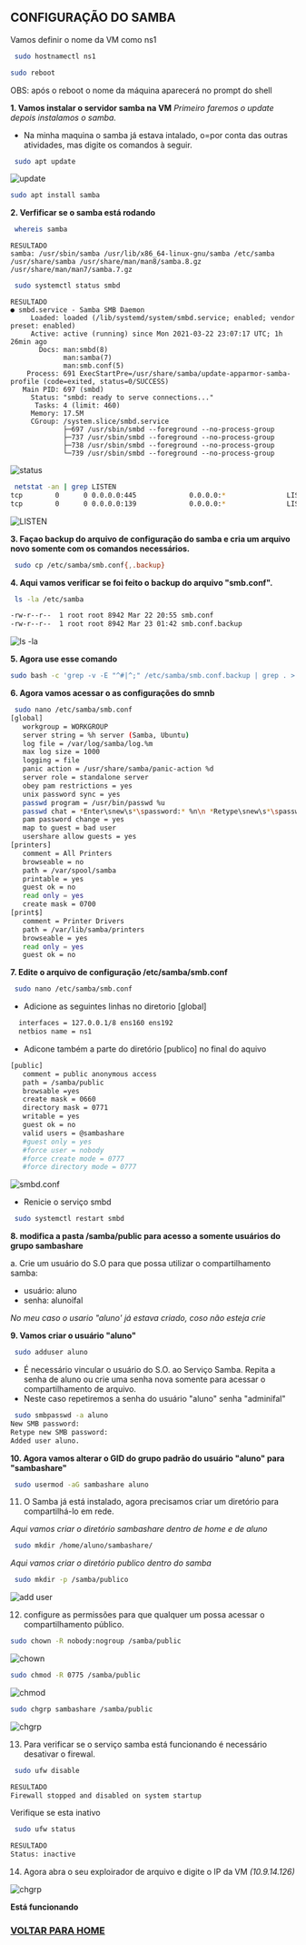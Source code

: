 ## CONFIGURAÇÃO DO SAMBA

Vamos definir o nome da VM como ns1
```bash
 sudo hostnamectl ns1
 ```
 ```bash
 sudo reboot
```
OBS: após o reboot o nome da máquina aparecerá no prompt do shell


   **1. Vamos instalar o servidor samba na VM**
   _Primeiro faremos o update depois instalamos o samba._
   * Na minha maquina o samba já estava intalado, o=por conta das outras atividades, mas digite os comandos à seguir.
   
```bash
 sudo apt update
 ```
 ![update](https://github.com/0rmindo/SRed-2021/blob/main/imaegens/11.jpg)
 
 ```bash
 sudo apt install samba
```
   
   **2. Verfificar se o samba está rodando**

```bash
 whereis samba
```
```
RESULTADO
samba: /usr/sbin/samba /usr/lib/x86_64-linux-gnu/samba /etc/samba /usr/share/samba /usr/share/man/man8/samba.8.gz /usr/share/man/man7/samba.7.gz
```
```bash
 sudo systemctl status smbd
```
```
RESULTADO
● smbd.service - Samba SMB Daemon
     Loaded: loaded (/lib/systemd/system/smbd.service; enabled; vendor preset: enabled)
     Active: active (running) since Mon 2021-03-22 23:07:17 UTC; 1h 26min ago
       Docs: man:smbd(8)
             man:samba(7)
             man:smb.conf(5)
    Process: 691 ExecStartPre=/usr/share/samba/update-apparmor-samba-profile (code=exited, status=0/SUCCESS)
   Main PID: 697 (smbd)
     Status: "smbd: ready to serve connections..."
      Tasks: 4 (limit: 460)
     Memory: 17.5M
     CGroup: /system.slice/smbd.service
             ├─697 /usr/sbin/smbd --foreground --no-process-group
             ├─737 /usr/sbin/smbd --foreground --no-process-group
             ├─738 /usr/sbin/smbd --foreground --no-process-group
             └─739 /usr/sbin/smbd --foreground --no-process-group

```
 ![status](https://github.com/0rmindo/SRed-2021/blob/main/imaegens/30.jpg)

```bash
 netstat -an | grep LISTEN
tcp        0      0 0.0.0.0:445             0.0.0.0:*               LISTEN     
tcp        0      0 0.0.0.0:139             0.0.0.0:*               LISTEN   
```
 ![LISTEN](https://github.com/0rmindo/SRed-2021/blob/main/imaegens/12.jpg)

  **3. Façao backup do arquivo de configuração do samba e cria um arquivo novo somente com os comandos necessários.**
  
```bash
 sudo cp /etc/samba/smb.conf{,.backup}
 ```
 
 
   **4. Aqui vamos verificar se foi feito o backup do arquivo "smb.conf".**
    
```bash
 ls -la /etc/samba
```
```bash
-rw-r--r--  1 root root 8942 Mar 22 20:55 smb.conf
-rw-r--r--  1 root root 8942 Mar 23 01:42 smb.conf.backup
```
 ![ls -la](https://github.com/0rmindo/SRed-2021/blob/main/imaegens/31.jpg)

   **5. Agora use esse comando**
```bash
sudo bash -c 'grep -v -E "^#|^;" /etc/samba/smb.conf.backup | grep . > /etc/samba/smb.conf'
```

   **6. Agora vamos acessar o as configurações do smnb**

```bash
 sudo nano /etc/samba/smb.conf
[global]
   workgroup = WORKGROUP
   server string = %h server (Samba, Ubuntu)
   log file = /var/log/samba/log.%m
   max log size = 1000
   logging = file
   panic action = /usr/share/samba/panic-action %d
   server role = standalone server
   obey pam restrictions = yes
   unix password sync = yes
   passwd program = /usr/bin/passwd %u
   passwd chat = *Enter\snew\s*\spassword:* %n\n *Retype\snew\s*\spassword:* %n\n *password\supdated\ssuccessfully* .
   pam password change = yes
   map to guest = bad user
   usershare allow guests = yes
[printers]
   comment = All Printers
   browseable = no
   path = /var/spool/samba
   printable = yes
   guest ok = no
   read only = yes
   create mask = 0700
[print$]
   comment = Printer Drivers
   path = /var/lib/samba/printers
   browseable = yes
   read only = yes
   guest ok = no
```


  
  
  **7. Edite o arquivo de configuração /etc/samba/smb.conf**


```bash
 sudo nano /etc/samba/smb.conf
```

  * Adicione as seguintes linhas no diretorio [global] 

```bash
  interfaces = 127.0.0.1/8 ens160 ens192
  netbios name = ns1
```

  * Adicone também a parte do diretório [publico] no final do aquivo


```bash
[public]
   comment = public anonymous access
   path = /samba/public
   browsable =yes
   create mask = 0660
   directory mask = 0771
   writable = yes
   guest ok = no
   valid users = @sambashare
   #guest only = yes
   #force user = nobody
   #force create mode = 0777
   #force directory mode = 0777
```
   
![smbd.conf](https://github.com/0rmindo/SRed-2021/blob/main/imaegens/13.jpg)

   * Renicie o serviço smbd
    
```bash
 sudo systemctl restart smbd
```

   **8. modifica a pasta /samba/public para acesso a somente usuários do grupo sambashare**
 
   a. Crie um usuário do S.O para que possa utilizar o compartilhamento samba:
   * usuário: aluno
   * senha: alunoifal
   
   _No meu caso o usario "aluno' já estava criado, coso não esteja crie_
    
   **9. Vamos criar o usuário "aluno"**
   
```bash
 sudo adduser aluno
```

   * É necessário vincular o usuário do S.O. ao Serviço Samba. Repita a senha de aluno ou crie uma senha nova somente para acessar o compartilhamento de arquivo. 
   * Neste caso repetiremos a senha do usuário "aluno" senha "adminifal"
    
```bash
 sudo smbpasswd -a aluno
New SMB password:
Retype new SMB password:
Added user aluno.
```

   **10. Agora vamos alterar o GID do grupo padrão do usuário "aluno" para "sambashare"**

```bash
 sudo usermod -aG sambashare aluno

```
    
   11. O Samba já está instalado, agora precisamos criar um diretório para compartilhá-lo em rede.
    
   _Aqui vamos criar o diretório sambashare dentro de home e de aluno_
      
```bash
 sudo mkdir /home/aluno/sambashare/
```

   _Aqui vamos criar o diretório publico dentro do samba_

```bash
 sudo mkdir -p /samba/publico
```

 ![add user](https://github.com/0rmindo/SRed-2021/blob/main/imaegens/14.jpg)

   12. configure as permissões para que qualquer um possa acessar o compartilhamento público.

```bash
sudo chown -R nobody:nogroup /samba/public
```
 ![chown](https://github.com/0rmindo/SRed-2021/blob/main/imaegens/15.jpg)

```bash
sudo chmod -R 0775 /samba/public
```
 ![chmod](https://github.com/0rmindo/SRed-2021/blob/main/imaegens/16.jpg)

```bash
sudo chgrp sambashare /samba/public
```
 ![chgrp](https://github.com/0rmindo/SRed-2021/blob/main/imaegens/17.jpg)


   13. Para verificar se o serviço samba está funcionando é necessário desativar o firewal.
   
```bash
 sudo ufw disable
```
```bash
RESULTADO
Firewall stopped and disabled on system startup
```
  Verifique se esta inativo
```bash
 sudo ufw status
```
```bash
RESULTADO
Status: inactive
```
   14. Agora abra o seu exploirador de arquivo e digite o IP da VM _(10.9.14.126)_

 ![chgrp](https://github.com/0rmindo/SRed-2021/blob/main/imaegens/32.jpg)
 
 **Está funcionando**
  
### [VOLTAR PARA HOME](https://github.com/0rmindo/SRed-2021/blob/main/README.md)
